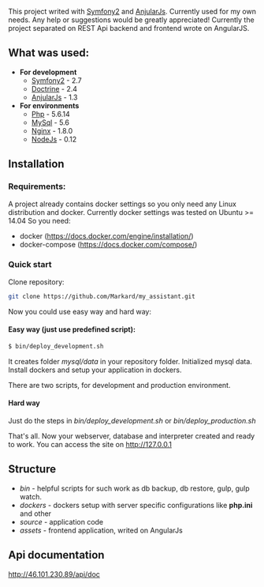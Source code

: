 This project writed with [Symfony2](https://symfony.com/) and [AnjularJs](https://angularjs.org/). Currently used for my own needs. Any help or suggestions would be greatly appreciated!
Currently the project separated on REST Api backend and frontend wrote on AngularJS.

## What was used:
* **For development**
  * [Symfony2](https://symfony.com/download) - 2.7
  * [Doctrine](http://www.doctrine-project.org/projects/orm.html) - 2.4
  * [AnjularJs](https://angularjs.org/) - 1.3
* **For environments**
  * [Php](http://php.net/downloads.php) - 5.6.14
  * [MySql](https://dev.mysql.com/downloads/mysql/) - 5.6
  * [Nginx](http://nginx.org/ru/download.html) - 1.8.0
  * [NodeJs](https://nodejs.org/download/release/v0.12.7/) - 0.12

## Installation
### Requirements:
A project already contains docker settings so you only need any Linux distribution and docker. Currently docker settings was tested on Ubuntu >= 14.04
So you need:
* docker (https://docs.docker.com/engine/installation/)
* docker-compose (https://docs.docker.com/compose/)

### Quick start
Clone repository:
```bash
git clone https://github.com/Markard/my_assistant.git
```

Now you could use easy way and hard way:
#### Easy way (just use predefined script):
```bash
$ bin/deploy_development.sh
```
It creates folder *mysql/data* in your repository folder. Initialized mysql data. Install dockers and setup your application in dockers.

There are two scripts, for development and production environment.

#### Hard way
Just do the steps in *bin/deploy_development.sh* or *bin/deploy_production.sh*

That's all. Now your webserver, database and interpreter created and ready to work. You can access the site on http://127.0.0.1

## Structure
* *bin* - helpful scripts for such work as db backup, db restore, gulp, gulp watch.
* *dockers* - dockers setup with server specific configurations like **php.ini** and other
* *source* - application code
 * *assets* - frontend application, writed on AngularJs

## Api documentation
http://46.101.230.89/api/doc
